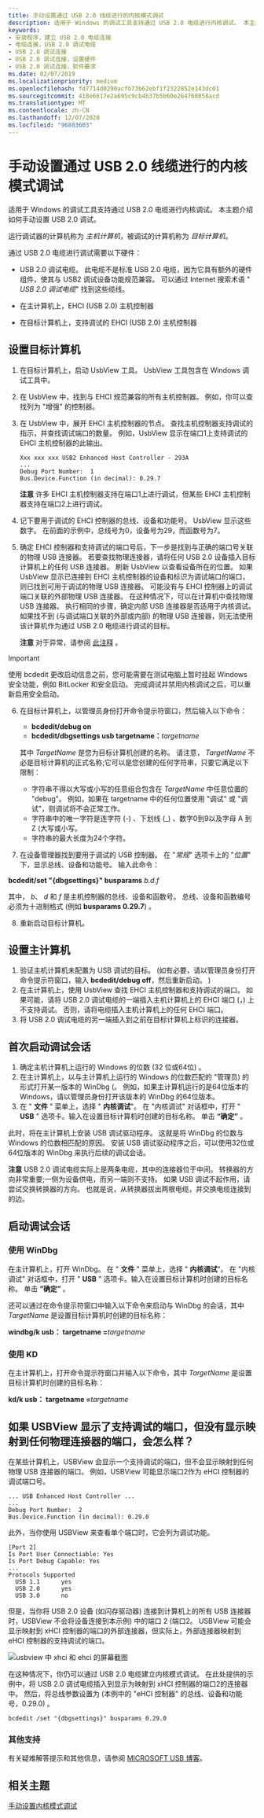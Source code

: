 ```yaml
---
title: 手动设置通过 USB 2.0 线缆进行的内核模式调试
description: 适用于 Windows 的调试工具支持通过 USB 2.0 电缆进行内核调试。 本主题介绍如何手动设置 USB 2.0 调试。
keywords:
- 安装程序，建立 USB 2.0 电缆连接
- 电缆连接，USB 2.0 调试电缆
- USB 2.0 调试连接
- USB 2.0 调试连接，设置硬件
- USB 2.0 调试连接，软件要求
ms.date: 02/07/2019
ms.localizationpriority: medium
ms.openlocfilehash: fd7714d0290acfb73b62ebf1f2322852e143dc01
ms.sourcegitcommit: 418e6617e2a695c9cb4b37b5b60e264760858acd
ms.translationtype: MT
ms.contentlocale: zh-CN
ms.lasthandoff: 12/07/2020
ms.locfileid: "96803603"
---
```

# <a name="setting-up-kernel-mode-debugging-over-a-usb-20-cable-manually"></a>手动设置通过 USB 2.0 线缆进行的内核模式调试


适用于 Windows 的调试工具支持通过 USB 2.0 电缆进行内核调试。 本主题介绍如何手动设置 USB 2.0 调试。

运行调试器的计算机称为 *主机计算机*，被调试的计算机称为 *目标计算机*。

通过 USB 2.0 电缆进行调试需要以下硬件：

-   USB 2.0 调试电缆。 此电缆不是标准 USB 2.0 电缆，因为它具有额外的硬件组件，使其与 USB2 调试设备功能规范兼容。 可以通过 Internet 搜索术语 " *USB 2.0 调试电缆*" 找到这些缆线。

-   在主计算机上，EHCI (USB 2.0) 主机控制器

-   在目标计算机上，支持调试的 EHCI (USB 2.0) 主机控制器

## <a name="setting-up-the-target-computer"></a>设置目标计算机


1.  在目标计算机上，启动 UsbView 工具。 UsbView 工具包含在 Windows 调试工具中。
2.  在 UsbView 中，找到与 EHCI 规范兼容的所有主机控制器。 例如，你可以查找列为 "增强" 的控制器。
3.  在 UsbView 中，展开 EHCI 主机控制器的节点。 查找主机控制器支持调试的指示，并查找调试端口的数量。 例如，UsbView 显示在端口1上支持调试的 EHCI 主机控制器的此输出。

    ```console
    Xxx xxx xxx USB2 Enhanced Host Controller - 293A
    ...
    Debug Port Number:  1
    Bus.Device.Function (in decimal): 0.29.7
    ```

    **注意**  许多 EHCI 主机控制器支持在端口1上进行调试，但某些 EHCI 主机控制器支持在端口2上进行调试。

     

4.  记下要用于调试的 EHCI 控制器的总线、设备和功能号。 UsbView 显示这些数字。 在前面的示例中，总线号为0，设备号为29，而函数号为7。

5.  确定 EHCI 控制器和支持调试的端口号后，下一步是找到与正确的端口号关联的物理 USB 连接器。 若要查找物理连接器，请将任何 USB 2.0 设备插入目标计算机上的任何 USB 连接器。 刷新 UsbView 以查看设备所在的位置。 如果 UsbView 显示已连接到 EHCI 主机控制器的设备和标识为调试端口的端口，则已找到可用于调试的物理 USB 连接器。 可能没有与 EHCI 控制器上的调试端口关联的外部物理 USB 连接器。 在这种情况下，可以在计算机中查找物理 USB 连接器。 执行相同的步骤，确定内部 USB 连接器是否适用于内核调试。 如果找不到 (与调试端口关联的外部或内部) 的物理 USB 连接器，则无法使用该计算机作为通过 USB 2.0 电缆进行调试的目标。

    **注意**  对于异常，请参阅 [此注释](#what-if-usbview-shows-a-debug-capable-port) 。

> [!IMPORTANT]
> 使用 bcdedit 更改启动信息之前，您可能需要在测试电脑上暂时挂起 Windows 安全功能，例如 BitLocker 和安全启动。 完成调试并禁用内核调试之后，可以重新启用安全启动。  

6. 在目标计算机上，以管理员身份打开命令提示符窗口，然后输入以下命令：

   - **bcdedit/debug on**
   - **bcdedit/dbgsettings usb targetname：**<em>targetname</em>

   其中 *TargetName* 是您为目标计算机创建的名称。 请注意， *TargetName* 不必是目标计算机的正式名称;它可以是您创建的任何字符串，只要它满足以下限制：

   -   字符串不得以大写或小写的任意组合包含在 *TargetName* 中任意位置的 "debug"。 例如，如果在 targetname 中的任何位置使用 "调试" 或 "调试"，则调试将不会正常工作。  
   -   字符串中的唯一字符是连字符 (-) 、下划线 (\_) 、数字0到9以及字母 A 到 Z (大写或小写。
   -   字符串的最大长度为24个字符。

7.  在设备管理器找到要用于调试的 USB 控制器。 在 "*常规*" 选项卡上的 "*位置*" 下，显示总线、设备和功能号。 输入此命令：  

  **bcdedit/set "{dbgsettings}" busparams** *b.d.f*

   其中， *b*、 *d* 和 *f* 是主机控制器的总线、设备和函数号。 总线、设备和函数编号必须为十进制格式 (例如 **busparams 0.29.7**) 。

8. 重新启动目标计算机。

## <a name="setting-up-the-host-computer"></a>设置主计算机


1.  验证主机计算机未配置为 USB 调试的目标。  (如有必要，请以管理员身份打开命令提示符窗口，输入 **bcdedit/debug off**，然后重新启动。 ) 
2.  在主计算机上，使用 UsbView 查找 EHCI 主机控制器和支持调试的端口。 如果可能，请将 USB 2.0 调试电缆的一端插入主机计算机上的 EHCI 端口 (，) 上不支持调试。 否则，请将电缆插入主机计算机上的任何 EHCI 端口。
3.  将 USB 2.0 调试电缆的另一端插入到之前在目标计算机上标识的连接器。

## <a name="starting-a-debugging-session-for-the-first-time"></a>首次启动调试会话


1.  确定主机计算机上运行的 Windows 的位数 (32 位或64位) 。
2.  在主计算机上，以与主计算机上运行的 Windows 的位数匹配的 "管理员) 的形式打开某一版本的 WinDbg (。 例如，如果主计算机运行的是64位版本的 Windows，请以管理员身份打开该版本的 WinDbg 的64位版本。
3.  在 " **文件** " 菜单上，选择 " **内核调试**"。 在 "内核调试" 对话框中，打开 " **USB** " 选项卡。输入在设置目标计算机时创建的目标名称。 单击 **“确定”** 。

此时，将在主计算机上安装 USB 调试驱动程序。 这就是将 WinDbg 的位数与 Windows 的位数相匹配的原因。 安装 USB 调试驱动程序之后，可以使用32位或64位版本的 WinDbg 来执行后续的调试会话。

**注意**  USB 2.0 调试电缆实际上是两条电缆，其中的连接器位于中间。 转换器的方向非常重要;一侧为设备供电，而另一端则不支持。 如果 USB 调试不起作用，请尝试交换转换器的方向。 也就是说，从转换器拔出两根电缆，并交换电缆连接到的边。


## <a name="starting-a-debugging-session"></a>启动调试会话

### <a name="using-windbg"></a>使用 WinDbg

在主计算机上，打开 WinDbg。 在 " **文件** " 菜单上，选择 " **内核调试**"。 在 "内核调试" 对话框中，打开 " **USB** " 选项卡。输入在设置目标计算机时创建的目标名称。 单击 **“确定”** 。

还可以通过在命令提示符窗口中输入以下命令来启动与 WinDbg 的会话，其中 *TargetName* 是设置目标计算机时创建的目标名称：

**windbg/k usb： targetname =**<em>targetname</em>

### <a name="span-idusing_kdspanspan-idusing_kdspanspan-idusing_kdspanusing-kd"></a><span id="Using_KD"></span><span id="using_kd"></span><span id="USING_KD"></span>使用 KD

在主计算机上，打开命令提示符窗口并输入以下命令，其中 *TargetName* 是设置目标计算机时创建的目标名称：

**kd/k usb： targetname =**<em>targetname</em>

## <a name="span-idwhat-if-usbview-shows-a-debug-capable-portspanspan-idwhat_if_usbview_shows_a_debug_capable_portspanwhat-if-usbview-shows-a-debug-capable-port-but-does-not-show-the-port-mapped-to-any-physical-connector"></a><span id="what-if-usbview-shows-a-debug-capable-port"></span><span id="WHAT_IF_USBVIEW_SHOWS_A_DEBUG_CAPABLE_PORT"></span>如果 USBView 显示了支持调试的端口，但没有显示映射到任何物理连接器的端口，会怎么样？

在某些计算机上，USBView 会显示一个支持调试的端口，但不会显示映射到任何物理 USB 连接器的端口。 例如，USBView 可能显示端口2作为 eHCI 控制器的调试端口号。

```console
... USB Enhanced Host Controller ...
...
Debug Port Number:  2
Bus.Device.Function (in decimal): 0.29.0
```

此外，当你使用 USBView 来查看单个端口时，它会列为调试功能。

```console
[Port 2]
Is Port User Connectiable: Yes
Is Port Debug Capable: Yes
...
Protocols Supported
  USB 1.1      yes
  USB 2.0      yes
  USB 3.0      no
```

但是，当你将 USB 2.0 设备 (如闪存驱动器) 连接到计算机上的所有 USB 连接器时，USBView 不会将设备连接到本示例) 中的端口 2 (端口2。 USBView 可能会显示映射到 xHCI 控制器的端口的外部连接器，但实际上，外部连接器映射到 eHCI 控制器的支持调试的端口。

![usbview 中 xhci 和 ehci 的屏幕截图](images/usbview01.png)

在这种情况下，你仍可以通过 USB 2.0 电缆建立内核模式调试。 在此处提供的示例中，将 USB 2.0 调试电缆插入到显示为映射到 xHCI 控制器的端口2的连接器中。 然后，将总线参数设置为 (本例中的 "eHCI 控制器" 的总线、设备和功能号，0.29.0) 。

`bcdedit /set "{dbgsettings}" busparams 0.29.0`

### <a name="additional-support"></a>其他支持

有关疑难解答提示和其他信息，请参阅 [MICROSOFT USB 博客](https://techcommunity.microsoft.com/t5/microsoft-usb-blog/bg-p/MicrosoftUSBBlog)。

## <a name="related-topics"></a>相关主题

[手动设置内核模式调试](setting-up-kernel-mode-debugging-in-windbg--cdb--or-ntsd.md)
